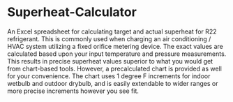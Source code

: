 Superheat-Calculator
====================

An Excel spreadsheet for calculating target and actual superheat for R22 refrigerant.  This is commonly used when charging an air conditioning / HVAC system utilizing a fixed orifice metering device.  The exact values are calculated based upon your input temperature and pressure measurements.  This results in precise superheat values superior to what you would get from chart-based tools.  However, a precalculated chart is provided as well for your convenience.  The chart uses 1 degree F increments for indoor wetbulb and outdoor drybulb, and is easily extendable to wider ranges or more precise increments however you see fit.
